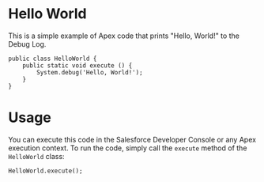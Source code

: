 # Hello World

This is a simple example of Apex code that prints "Hello, World!" to the Debug Log.

```Apex
public class HelloWorld {
    public static void execute () {
        System.debug('Hello, World!');
    }
}
```

# Usage
You can execute this code in the Salesforce Developer Console or any Apex execution context. To run the code, simply call the `execute` method of the `HelloWorld` class:

```Apex
HelloWorld.execute();
```